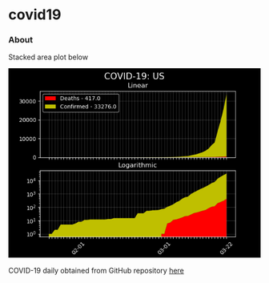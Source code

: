 # covid19

### About
Stacked area plot below

![alt text](figs/fig.png)

COVID-19 daily obtained from GitHub repository [here](https://github.com/CSSEGISandData/COVID-19)
